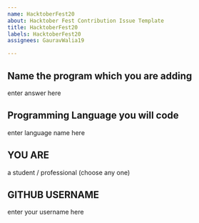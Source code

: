 ```yaml
---
name: HacktoberFest20
about: Hacktober Fest Contribution Issue Template
title: HacktoberFest20
labels: HacktoberFest20
assignees: GauravWalia19

---
```


## Name the program which you are adding

enter answer here

## Programming Language you will code

enter language name here

## YOU ARE

a student / professional (choose any one)

## GITHUB USERNAME

enter your username here
